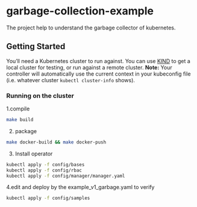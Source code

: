 # garbage-collection-example
The project help to understand the garbage collector of kubernetes.


## Getting Started
You’ll need a Kubernetes cluster to run against. You can use [KIND](https://sigs.k8s.io/kind) to get a local cluster for testing, or run against a remote cluster.
**Note:** Your controller will automatically use the current context in your kubeconfig file (i.e. whatever cluster `kubectl cluster-info` shows).

### Running on the cluster
1.compile
```sh
make build
```

2. package
```sh
make docker-build && make docker-push
```
3. Install operator

```sh
kubectl apply -f config/bases
kubectl apply -f config/rbac
kubectl apply -f config/manager/manager.yaml
```
4.edit and deploy by the example_v1_garbage.yaml to verify
```sh
kubectl apply -f config/samples
```


